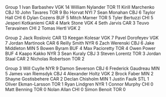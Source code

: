Group 1
Ivan Barbashev       VGK  14
William Nylander     TOR  11
Kirill Marchenko     CBJ  10
John Tavares         TOR   9
Bo Horvat            NYI   7
Sean Monahan         CBJ   6
Taylor Hall          CHI   6
Dylan Cozens         BUF   5
Mitch Marner         TOR   5
Tyler Bertuzzi       CHI   5
Jesperi Kotkaniemi   CAR   4
Mark Stone           VGK   4
Seth Jarvis          CAR   3
Teuvo Teravainen     CHI   2
Tomas Hertl          VGK   2

Group 2
Jack Roslovic        CAR  13
Keegan Kolesar       VGK   7
Pavel Dorofeyev      VGK   7
Jordan Martinook     CAR   6
Reilly Smith         NYR   6
Zach Werenski        CBJ   6
Jake Middleton       MIN   5
Bowen Byram          BUF   4
Max Pacioretty       TOR   4
Owen Power           BUF   4
Kaapo Kakko          NYR   3
Sean Kuraly          CBJ   3
Steven Lorentz       TOR   3
Jordan Staal         CAR   2
Nicholas Robertson   TOR   2

Group 3
Will Cuylle          NYR   9
Damon Severson       CBJ   6
Frederick Gaudreau   MIN   5
James van Riemsdyk   CBJ   4
Alexander Holtz      VGK   2
Brock Faber          MIN   2
Shayne Gostisbehere  CAR   2
Declan Chisholm      MIN   1
Justin Faulk         STL   1
Oliver Ekman-Larsson TOR   1
Ryan Lindgren        NYR   1
Connor Murphy        CHI   0
Matt Benning         TOR   0
Nolan Allan          CHI   0
Simon Benoit         TOR   0
